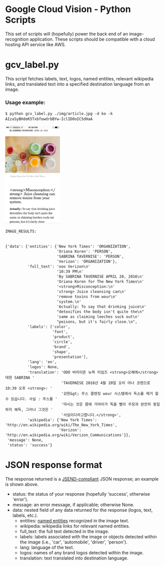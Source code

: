 # Google Cloud Vision  - Python Scripts

This set of scripts will (hopefully) power the back end of an image-recognition application. These scripts should be compatible with a cloud hosting API service like AWS.

# gcv_label.py

This script fetches labels, text, logos, named entities, relevant wikipedia links, and translated text into a specified destination language from an image.

### Usage example:

`$ python gcv_label.py ./img/article.jpg -d ko -k AIzaSyBHdeK5TxbfowdrbBYw-IclID0oIC5dHaA`
 
<img src = "https://github.com/jpgard/mhacksixteen/blob/master/jpgard/img/article.jpg" width = "175">

```
IMAGE_RESULTS: 


{'data': {'entities': {'New York Times': 'ORGANIZATION',
                       'Oriana Koren': 'PERSON',
                       'SABRINA TAVERNISE': 'PERSON',
                       'Verizon': 'ORGANIZATION'},
          'full_text': 'ooo Verizon\n'
                       '10:39 PM\n'
                       'By SABRINA TAVERNISE APRIL 20, 2016\n'
                       'Oriana Koren for The New York Times\n'
                       '<strong>Misconception:\n'
                       'strong> Juice cleansing can\n'
                       'remove toxins from wour\n'
                       'system.\n'
                       'Actually: To say that drinking juice\n'
                       "detoxifies the body isn't quite the\n"
                       'same as claiming leeches suck out\n'
                       "poisons, but it's fairly close.\n",
          'labels': ['color',
                     'font',
                     'product',
                     'circle',
                     'brand',
                     'shape',
                     'presentation'],
          'lang': 'en',
          'logos': None,
          'translation': 'OOO 버라이존 뉴욕 타임즈 <strong>오해에</strong> 대한 SABRINA '
                         'TAVERNISE 2016년 4월 20일 오리 아나 코렌으로 10:39 오후 <strong>: '
                         '강한&gt; 주스 클렌징 wour 시스템에서 독소를 제거 할 수 있습니다. 사실 : 주스를 '
                         '마시는 것은 몸에 거머리가 독을 빨아 주장과 완전히 동일하지 해독, 그러나 그것은 '
                         '사실이다라고합니다.</strong>',
          'wikipedia': {'New York Times': 'http://en.wikipedia.org/wiki/The_New_York_Times',
                        'Verizon': 'http://en.wikipedia.org/wiki/Verizon_Communications'}},
 'message': None,
 'status': 'success'}
```

# JSON response format

The response returned is a [JSEND-compliant](https://labs.omniti.com/labs/jsend) JSON response; an example is shown above.

* status: the status of your response (hopefully 'success', otherwise 'error').
* message: an error message, if applicable; otherwise None.
* data: nested field of any data returned for the response (logos, text, labels, etc.).
  * entities: [named entities](https://en.wikipedia.org/wiki/Named-entity_recognition) recognized in the image text.
  * wikipedia: wikipedia links for relevant named entities.
  * full_text: the full text detected in the image.
  * labels: labels associated with the image or objects detected within the image (i.e., 'car', 'automobile', 'driver', 'person').
  * lang: language of the text.
  * logos: names of any brand logos detected within the image.
  * translation: text translated into destination language.


 

